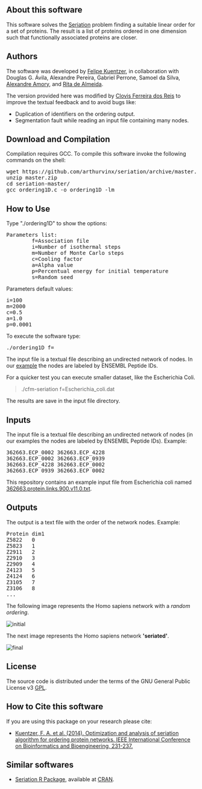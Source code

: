 ## About this software
This software solves the [Seriation](http://www.jstatsoft.org/v25/i03) problem finding a suitable linear order for a set of proteins. The result is a list of proteins ordered in one dimension such that functionally associated proteins are closer.

## Authors
The software was developed by [Felipe Kuentzer](http://lattes.cnpq.br/1979213773480902), in collaboration with 
Douglas G. Ávila, Alexandre Pereira, Gabriel Perrone, Samoel da Silva, [Alexandre Amory](http://lattes.cnpq.br/2609000874577720), and [Rita de Almeida](http://lattes.cnpq.br/4672766298301524).

The version provided here was modified by [Clovis Ferreira dos Reis](http://lattes.cnpq.br/5487049518249525) to improve the textual feedback and to avoid bugs like:
* Duplication of identifiers on the ordering output.
* Segmentation fault while reading an input file containing many nodes.

## Download and Compilation
Compilation requires GCC. To compile this software invoke the following commands on the shell:
<pre>
wget https://github.com/arthurvinx/seriation/archive/master.zip
unzip master.zip
cd seriation-master/
gcc ordering1D.c -o ordering1D -lm
</pre>

## How to Use
Type "./ordering1D" to show the options:

<pre>
Parameters list:
        f=Association file
        i=Number of isothermal steps
        m=Number of Monte Carlo steps
        c=Cooling factor
        a=Alpha value
        p=Percentual energy for initial temperature
        s=Random seed
</pre>

Parameters default values:
<pre>
i=100
m=2000
c=0.5
a=1.0
p=0.0001
</pre>

To execute the software type:

<pre>
./ordering1D f=<absolute path>
</pre>

The input file is a textual file describing an undirected network of nodes. In our [example](data/362663.protein.links.900.v11.0.txt) the nodes are labeled by ENSEMBL Peptide IDs.

For a quicker test you can execute smaller dataset, like the Escherichia Coli.

> ./cfm-seriation f=Escherichia_coli.dat

The results are save in the input file directory.

## Inputs

The input file is a textual file describing an undirected network of nodes (in our examples the nodes are labeled by ENSEMBL Peptide IDs). Example:
<pre>
362663.ECP_0002	362663.ECP_4228
362663.ECP_0002	362663.ECP_0939
362663.ECP_4228 362663.ECP_0002
362663.ECP_0939 362663.ECP_0002
</pre>

This repository contains an example input file from Escherichia coli named [362663.protein.links.900.v11.0.txt](362663.protein.links.900.v11.0.txt).

## Outputs

The output is a text file with the order of the network nodes. Example:

<pre>
Protein	dim1
Z5822	0
Z5823	1
Z2911	2
Z2910	3
Z2909	4
Z4123	5
Z4124	6
Z3105	7
Z3106	8
...
</pre>

The following image represents the Homo sapiens network with a *random ordering*.

![initial](initial.png)

The next image represents the Homo sapiens network **'seriated'**.

![final](final.png)

## License
The source code is distributed under the terms of the GNU General Public License v3 [GPL](http://www.gnu.org/copyleft/gpl.html).

## How to Cite this software
If you are using this package on your research please cite:

* [Kuentzer, F. A. et al. (2014). Optimization and analysis of seriation algorithm for ordering protein networks.
IEEE International Conference on Bioinformatics and Bioengineering, 231-237.](https://doi.org/10.1109/BIBE.2014.43)

## Similar softwares
* [Seriation R Package](http://www.jstatsoft.org/v25/i03), available at [CRAN](http://cran.r-project.org/web/packages/seriation/index.html).